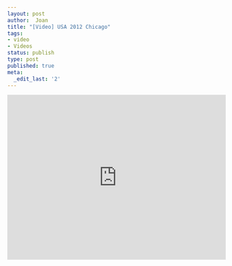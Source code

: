 ```yaml
---
layout: post
author:  Joan
title: "[Video] USA 2012 Chicago"
tags:
- video
- Videos
status: publish
type: post
published: true
meta:
  _edit_last: '2'
---
```

<iframe src="http://player.vimeo.com/video/49126271?title=0&amp;byline=0&amp;color=679AF1&amp;portrait=0" width="500" height="377" frameborder="0"></iframe>